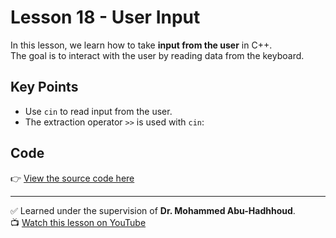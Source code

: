 # Lesson 18 - User Input

In this lesson, we learn how to take **input from the user** in C++.  
The goal is to interact with the user by reading data from the keyboard.

## Key Points
- Use `cin` to read input from the user.
- The extraction operator `>>` is used with `cin`:

## Code
👉 [View the source code here](./Lesson_18_User%20Input.cpp)

---

✅ Learned under the supervision of **Dr. Mohammed Abu-Hadhhoud**.  
📺 [Watch this lesson on YouTube](https://www.youtube.com/watch?v=hCQogJSWXbY&list=PL3X--QIIK-OFIRbOHbOXbcfSAvw198lUy&index=23&pp=iAQB)